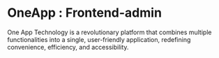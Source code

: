 # OneApp : Frontend-admin
One App Technology is a revolutionary platform that combines multiple functionalities into a single, user-friendly application, redefining convenience, efficiency, and accessibility.